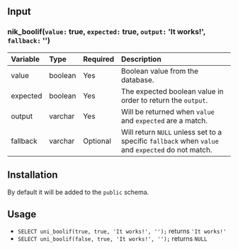 ## Input

### nik_boolif(`value:` true, `expected:` true, `output:` 'It works!', `fallback:` '')

Variable | Type | Required | Description 
:------- | :--- | -------- | :----------
value | boolean |  Yes | Boolean value from the database.
expected | boolean | Yes | The expected boolean value in order to return the `output`.
output | varchar | Yes | Will be returned when `value` and `expected` are a match.
fallback | varchar | Optional | Will return `NULL` unless set to a specific `fallback` when `value` and `expected` do not match.


## Installation

By default it will be added to the `public` schema.

## Usage

-  ```SELECT uni_boolif(true, true, 'It works!', '');``` returns `'It works!'`
-  ```SELECT uni_boolif(false, true, 'It works!', '');``` returns `NULL`

